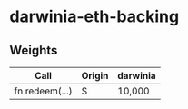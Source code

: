 # darwinia-eth-backing

## Weights

| Call           | Origin | darwinia |
|----------------|--------|----------|
| fn redeem(...) | S      | 10,000   |
